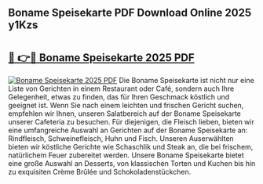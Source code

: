 ## Boname Speisekarte PDF Download Online 2025 y1Kzs

# <h2><a href="http://gcbcjc3.nevu.top/?p=Boname+Speisekarte">🔗 👉🔴 Boname Speisekarte 2025 PDF</a></h2>

[![Boname Speisekarte 2025 PDF](https://i.imgur.com/dBaPXMq.png)](http://gcbcjc3.nevu.top/?p=Boname+Speisekarte)
Die Boname Speisekarte ist nicht nur eine Liste von Gerichten in einem Restaurant oder Café, sondern auch Ihre Gelegenheit, etwas zu finden, das für Ihren Geschmack köstlich und geeignet ist. Wenn Sie nach einem leichten und frischen Gericht suchen, empfehlen wir Ihnen, unseren Salatbereich auf der Boname Speisekarte unserer Cafeteria zu besuchen. Für diejenigen, die Fleisch lieben, bieten wir eine umfangreiche Auswahl an Gerichten auf der Boname Speisekarte an: Rindfleisch, Schweinefleisch, Huhn und Fisch. Unseren Auserwählten bieten wir köstliche Gerichte wie Schaschlik und Steak an, die bei frischem, natürlichem Feuer zubereitet werden. Unsere Boname Speisekarte bietet eine große Auswahl an Desserts, von klassischen Torten und Kuchen bis hin zu exquisiten Crème Brûlée und Schokoladenstückchen.
